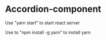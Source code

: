 # Accordion-component

Use "yarn start" to start react server   

Use to "npm install -g yarn" to install yarn